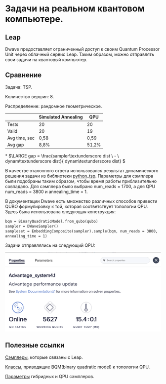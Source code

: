 # Задачи на реальном квантовом компьютере.
## Leap
Dwave предоставляет ограниченный доступ к своим Quantum Processor Unit через облачный сервис Leap.
Таким образом, можно отправлять свои задачи на квантовый компьютер.
## Сравнение
Задача: TSP.

Количество вершин: 8.

Распределение: рандомное геометрическое.

||Simulated Annealing|QPU|
|---|---|---|
|Tests|20|20|
|Valid|20|19|
|Avg time, sec|0,58|0,59|
|Avg gap|8,8%|51,2%|

\* $\LARGE gap = \frac{sampler\textunderscore dist \ - \ dynam\textunderscore dist}{ dynam\textunderscore dist} $

В качестве эталонного ответа использовался результат динамического решения задачи из библиотеки [python_tsp](https://pypi.org/project/python_tsp/).
Параметры для сэмплера были подобраны таким образом, чтобы время работы приблизительно совпадало. Для сэмплера было выбрано num_reads = 1700, а для QPU num_reads = 3800 и annealing_time = 1.

В документации Dwave есть множество различных способов привести QUBO формулировку к той, которая соответствует топологии QPU. Здесь была использована следующая конструкция:
```
bqm = BinaryQuadraticModel.from_qubo(qubo)
sampler = DWaveSampler()
sampleset = EmbeddingComposite(sampler).sample(bqm, num_reads = 3800, annealing_time = 1)
```

Задачи отправлялись на следующий QPU:

![](images/QPU_screenshot.png)

## Полезные ссылки

[Сэмплеры](https://docs.ocean.dwavesys.com/projects/system/en/stable/reference/samplers.html), которые связаны с Leap.

[Классы](https://docs.ocean.dwavesys.com/projects/system/en/stable/reference/composites.html), приводящие BQM(binary quadratic model) к топологии QPU.

[Параметры](https://docs.dwavesys.com/docs/latest/c_solver_parameters.html) гибридных и QPU сэмплеров.

